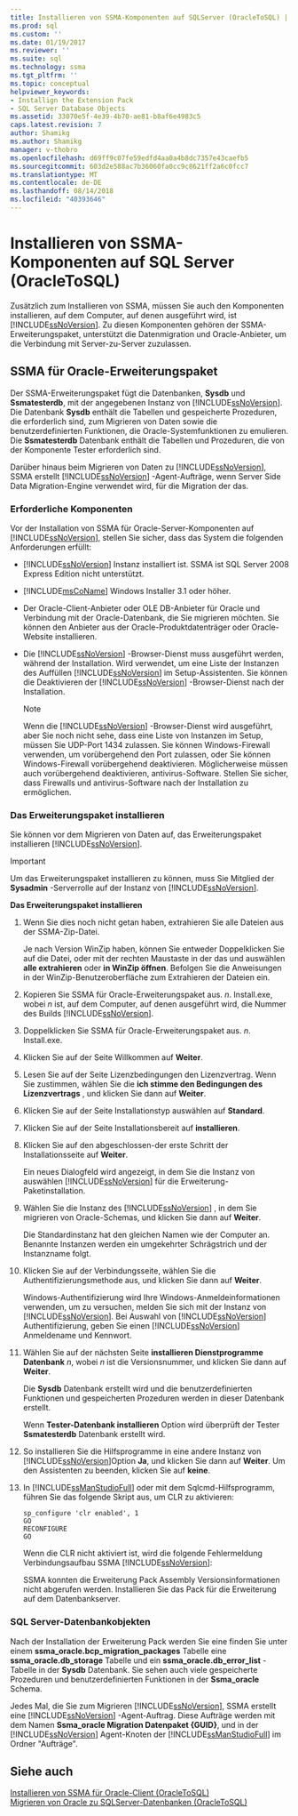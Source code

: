 ```yaml
---
title: Installieren von SSMA-Komponenten auf SQLServer (OracleToSQL) | Microsoft-Dokumentation
ms.prod: sql
ms.custom: ''
ms.date: 01/19/2017
ms.reviewer: ''
ms.suite: sql
ms.technology: ssma
ms.tgt_pltfrm: ''
ms.topic: conceptual
helpviewer_keywords:
- Installign the Extension Pack
- SQL Server Database Objects
ms.assetid: 33070e5f-4e39-4b70-ae81-b8af6e4983c5
caps.latest.revision: 7
author: Shamikg
ms.author: Shamikg
manager: v-thobro
ms.openlocfilehash: d69ff9c07fe59edfd4aa0a4b8dc7357e43caefb5
ms.sourcegitcommit: 603d2e588ac7b36060fa0cc9c8621ff2a6c0fcc7
ms.translationtype: MT
ms.contentlocale: de-DE
ms.lasthandoff: 08/14/2018
ms.locfileid: "40393646"
---
```

# <a name="installing-ssma-components-on-sql-server-oracletosql"></a>Installieren von SSMA-Komponenten auf SQL Server (OracleToSQL)
Zusätzlich zum Installieren von SSMA, müssen Sie auch den Komponenten installieren, auf dem Computer, auf denen ausgeführt wird, ist [!INCLUDE[ssNoVersion](../../includes/ssnoversion-md.md)]. Zu diesen Komponenten gehören der SSMA-Erweiterungspaket, unterstützt die Datenmigration und Oracle-Anbieter, um die Verbindung mit Server-zu-Server zuzulassen.  
  
## <a name="ssma-for-oracle-extension-pack"></a>SSMA für Oracle-Erweiterungspaket  
Der SSMA-Erweiterungspaket fügt die Datenbanken, **Sysdb** und **Ssmatesterdb**, mit der angegebenen Instanz von [!INCLUDE[ssNoVersion](../../includes/ssnoversion-md.md)]. Die Datenbank **Sysdb** enthält die Tabellen und gespeicherte Prozeduren, die erforderlich sind, zum Migrieren von Daten sowie die benutzerdefinierten Funktionen, die Oracle-Systemfunktionen zu emulieren. Die **Ssmatesterdb** Datenbank enthält die Tabellen und Prozeduren, die von der Komponente Tester erforderlich sind.  
  
Darüber hinaus beim Migrieren von Daten zu [!INCLUDE[ssNoVersion](../../includes/ssnoversion-md.md)], SSMA erstellt [!INCLUDE[ssNoVersion](../../includes/ssnoversion-md.md)] -Agent-Aufträge, wenn Server Side Data Migration-Engine verwendet wird, für die Migration der das.  
  
### <a name="prerequisites"></a>Erforderliche Komponenten  
Vor der Installation von SSMA für Oracle-Server-Komponenten auf [!INCLUDE[ssNoVersion](../../includes/ssnoversion-md.md)], stellen Sie sicher, dass das System die folgenden Anforderungen erfüllt:  
  
-   [!INCLUDE[ssNoVersion](../../includes/ssnoversion-md.md)] Instanz installiert ist. SSMA ist SQL Server 2008 Express Edition nicht unterstützt.  
  
-   [!INCLUDE[msCoName](../../includes/msconame_md.md)] Windows Installer 3.1 oder höher.  
  
-   Der Oracle-Client-Anbieter oder OLE DB-Anbieter für Oracle und Verbindung mit der Oracle-Datenbank, die Sie migrieren möchten. Sie können den Anbieter aus der Oracle-Produktdatenträger oder Oracle-Website installieren.  
  
-   Die [!INCLUDE[ssNoVersion](../../includes/ssnoversion-md.md)] -Browser-Dienst muss ausgeführt werden, während der Installation. Wird verwendet, um eine Liste der Instanzen des Auffüllen [!INCLUDE[ssNoVersion](../../includes/ssnoversion-md.md)] im Setup-Assistenten. Sie können die Deaktivieren der [!INCLUDE[ssNoVersion](../../includes/ssnoversion-md.md)] -Browser-Dienst nach der Installation.  
  
    > [!NOTE]  
    > Wenn die [!INCLUDE[ssNoVersion](../../includes/ssnoversion-md.md)] -Browser-Dienst wird ausgeführt, aber Sie noch nicht sehe, dass eine Liste von Instanzen im Setup, müssen Sie UDP-Port 1434 zulassen. Sie können Windows-Firewall verwenden, um vorübergehend den Port zulassen, oder Sie können Windows-Firewall vorübergehend deaktivieren. Möglicherweise müssen auch vorübergehend deaktivieren, antivirus-Software. Stellen Sie sicher, dass Firewalls und antivirus-Software nach der Installation zu ermöglichen.  
  
### <a name="installing-the-extension-pack"></a>Das Erweiterungspaket installieren  
Sie können vor dem Migrieren von Daten auf, das Erweiterungspaket installieren [!INCLUDE[ssNoVersion](../../includes/ssnoversion-md.md)].  
  
> [!IMPORTANT]  
> Um das Erweiterungspaket installieren zu können, muss Sie Mitglied der **Sysadmin** -Serverrolle auf der Instanz von [!INCLUDE[ssNoVersion](../../includes/ssnoversion-md.md)].  
  
**Das Erweiterungspaket installieren**  
  
1.  Wenn Sie dies noch nicht getan haben, extrahieren Sie alle Dateien aus der SSMA-Zip-Datei.  
  
    Je nach Version WinZip haben, können Sie entweder Doppelklicken Sie auf die Datei, oder mit der rechten Maustaste in der das und auswählen **alle extrahieren** oder **in WinZip öffnen**. Befolgen Sie die Anweisungen in der WinZip-Benutzeroberfläche zum Extrahieren der Dateien ein.  
  
2.  Kopieren Sie SSMA für Oracle-Erweiterungspaket aus. *n*. Install.exe, wobei *n* ist, auf dem Computer, auf denen ausgeführt wird, die Nummer des Builds [!INCLUDE[ssNoVersion](../../includes/ssnoversion-md.md)].  
  
3.  Doppelklicken Sie SSMA für Oracle-Erweiterungspaket aus. *n*. Install.exe.  
  
4.  Klicken Sie auf der Seite Willkommen auf **Weiter**.  
  
5.  Lesen Sie auf der Seite Lizenzbedingungen den Lizenzvertrag. Wenn Sie zustimmen, wählen Sie die **ich stimme den Bedingungen des Lizenzvertrags** , und klicken Sie dann auf **Weiter**.  
  
6.  Klicken Sie auf der Seite Installationstyp auswählen auf **Standard**.  
  
7.  Klicken Sie auf der Seite Installationsbereit auf **installieren**.  
  
8.  Klicken Sie auf den abgeschlossen-der erste Schritt der Installationsseite auf **Weiter**.  
  
    Ein neues Dialogfeld wird angezeigt, in dem Sie die Instanz von auswählen [!INCLUDE[ssNoVersion](../../includes/ssnoversion-md.md)] für die Erweiterung-Paketinstallation.  
  
9. Wählen Sie die Instanz des [!INCLUDE[ssNoVersion](../../includes/ssnoversion-md.md)] , in dem Sie migrieren von Oracle-Schemas, und klicken Sie dann auf **Weiter**.  
  
    Die Standardinstanz hat den gleichen Namen wie der Computer an. Benannte Instanzen werden ein umgekehrter Schrägstrich und der Instanzname folgt.  
  
10. Klicken Sie auf der Verbindungsseite, wählen Sie die Authentifizierungsmethode aus, und klicken Sie dann auf **Weiter**.  
  
    Windows-Authentifizierung wird Ihre Windows-Anmeldeinformationen verwenden, um zu versuchen, melden Sie sich mit der Instanz von [!INCLUDE[ssNoVersion](../../includes/ssnoversion-md.md)]. Bei Auswahl von [!INCLUDE[ssNoVersion](../../includes/ssnoversion-md.md)] Authentifizierung, geben Sie einen [!INCLUDE[ssNoVersion](../../includes/ssnoversion-md.md)] Anmeldename und Kennwort.  
  
11. Wählen Sie auf der nächsten Seite **installieren Dienstprogramme Datenbank** *n*, wobei *n* ist die Versionsnummer, und klicken Sie dann auf **Weiter**.  
  
    Die **Sysdb** Datenbank erstellt wird und die benutzerdefinierten Funktionen und gespeicherten Prozeduren werden in dieser Datenbank erstellt.  
  
    Wenn **Tester-Datenbank installieren** Option wird überprüft der Tester **Ssmatesterdb** Datenbank erstellt wird.  
  
12. So installieren Sie die Hilfsprogramme in eine andere Instanz von [!INCLUDE[ssNoVersion](../../includes/ssnoversion-md.md)]Option **Ja**, und klicken Sie dann auf **Weiter**. Um den Assistenten zu beenden, klicken Sie auf **keine**.  
  
13. In [!INCLUDE[ssManStudioFull](../../includes/ssmanstudiofull-md.md)] oder mit dem Sqlcmd-Hilfsprogramm, führen Sie das folgende Skript aus, um CLR zu aktivieren:  
  
    ```  
    sp_configure 'clr enabled', 1  
    GO  
    RECONFIGURE  
    GO  
    ```  
    Wenn die CLR nicht aktiviert ist, wird die folgende Fehlermeldung Verbindungsaufbau SSMA [!INCLUDE[ssNoVersion](../../includes/ssnoversion-md.md)]:  
  
    SSMA konnten die Erweiterung Pack Assembly Versionsinformationen nicht abgerufen werden. Installieren Sie das Pack für die Erweiterung auf dem Datenbankserver.  
  
### <a name="sql-server-database-objects"></a>SQL Server-Datenbankobjekten  
Nach der Installation der Erweiterung Pack werden Sie eine finden Sie unter einem **ssma_oracle.bcp_migration_packages** Tabelle eine **ssma_oracle.db_storage** Tabelle und ein **ssma_oracle.db_error_list** -Tabelle in der **Sysdb** Datenbank. Sie sehen auch viele gespeicherte Prozeduren und benutzerdefinierten Funktionen in der **Ssma_oracle** Schema.  
  
Jedes Mal, die Sie zum Migrieren [!INCLUDE[ssNoVersion](../../includes/ssnoversion-md.md)], SSMA erstellt eine [!INCLUDE[ssNoVersion](../../includes/ssnoversion-md.md)] -Agent-Auftrag. Diese Aufträge werden mit dem Namen **Ssma_oracle Migration Datenpaket {GUID}**, und in der [!INCLUDE[ssNoVersion](../../includes/ssnoversion-md.md)] Agent-Knoten der [!INCLUDE[ssManStudioFull](../../includes/ssmanstudiofull-md.md)] im Ordner "Aufträge".  
  
## <a name="see-also"></a>Siehe auch  
[Installieren von SSMA für Oracle-Client &#40;OracleToSQL&#41;](../../ssma/oracle/installing-ssma-for-oracle-client-oracletosql.md)  
[Migrieren von Oracle zu SQLServer-Datenbanken &#40;OracleToSQL&#41;](../../ssma/oracle/migrating-oracle-databases-to-sql-server-oracletosql.md)  
  
